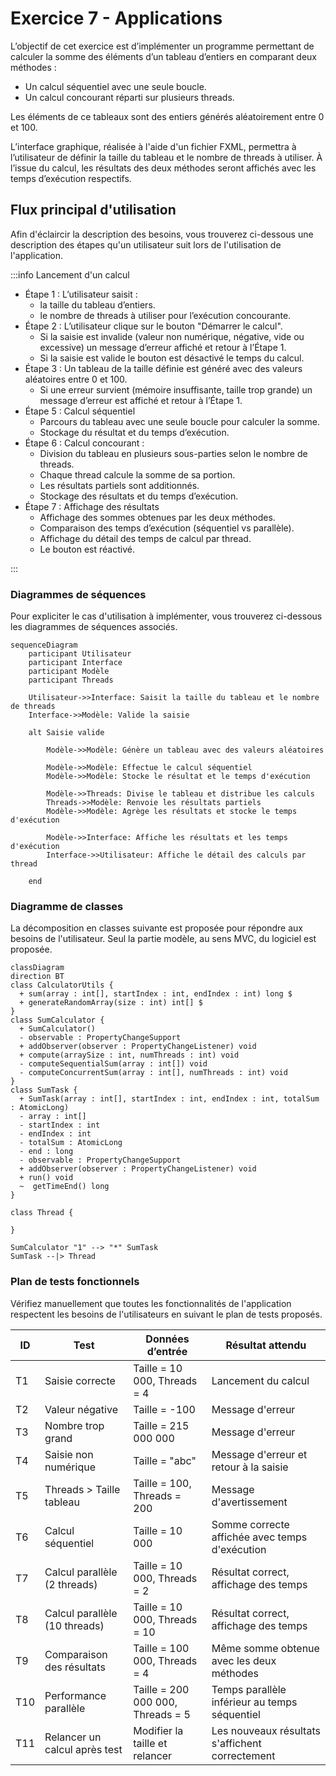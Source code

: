 # Exercice 7 - Applications

L’objectif de cet exercice est d’implémenter un programme 
permettant de calculer la somme des éléments d’un tableau 
d’entiers en comparant deux méthodes :

- Un calcul séquentiel avec une seule boucle.
- Un calcul concourant réparti sur plusieurs threads.

Les éléments de ce tableaux sont des entiers générés aléatoirement entre 0 et 100.

L’interface graphique, réalisée à l'aide d'un fichier FXML, permettra à l’utilisateur de définir 
la taille du tableau et le nombre de threads à utiliser. 
À l’issue du calcul, les résultats des deux méthodes seront 
affichés avec les temps d’exécution respectifs.

## Flux principal d'utilisation

Afin d'éclaircir la description des besoins, vous trouverez ci-dessous
une description des étapes qu'un utilisateur suit lors de l'utilisation de 
l'application.

:::info Lancement d'un calcul

- Étape 1 : L’utilisateur saisit :
    - la taille du tableau d’entiers.
    - le nombre de threads à utiliser pour l’exécution concourante.
- Étape 2 : L’utilisateur clique sur le bouton "Démarrer le calcul".
    - Si la saisie est invalide (valeur non numérique, négative, vide ou excessive) un message d’erreur affiché et retour à l’Étape 1.
    - Si la saisie est valide le bouton est désactivé le temps du calcul.
- Étape 3 : Un tableau de la taille définie est généré avec des valeurs aléatoires entre 0 et 100.
	- Si une erreur survient (mémoire insuffisante, taille trop grande) un message d’erreur est affiché et retour à l’Étape 1.
- Étape 5 : Calcul séquentiel
    - Parcours du tableau avec une seule boucle pour calculer la somme.
    - Stockage du résultat et du temps d’exécution.
- Étape 6 : Calcul concourant : 
    - Division du tableau en plusieurs sous-parties selon le nombre de threads.
    - Chaque thread calcule la somme de sa portion.
    - Les résultats partiels sont additionnés.
    - Stockage des résultats et du temps d’exécution.
- Étape 7 : Affichage des résultats
    - Affichage des sommes obtenues par les deux méthodes.
    - Comparaison des temps d’exécution (séquentiel vs parallèle).
    - Affichage du détail des temps de calcul par thread.
    - Le bouton est réactivé.

:::

### Diagrammes de séquences

Pour expliciter le cas d'utilisation à implémenter,
vous trouverez ci-dessous les diagrammes de séquences associés.

```mermaid
sequenceDiagram
    participant Utilisateur
    participant Interface
    participant Modèle
    participant Threads
    
    Utilisateur->>Interface: Saisit la taille du tableau et le nombre de threads
    Interface->>Modèle: Valide la saisie
    
    alt Saisie valide
    
        Modèle->>Modèle: Génère un tableau avec des valeurs aléatoires
        
        Modèle->>Modèle: Effectue le calcul séquentiel
        Modèle->>Modèle: Stocke le résultat et le temps d'exécution
        
        Modèle->>Threads: Divise le tableau et distribue les calculs
        Threads->>Modèle: Renvoie les résultats partiels
        Modèle->>Modèle: Agrège les résultats et stocke le temps d'exécution
        
        Modèle->>Interface: Affiche les résultats et les temps d'exécution
        Interface->>Utilisateur: Affiche le détail des calculs par thread

    end
```

### Diagramme de classes

La décomposition en classes suivante est proposée pour
répondre aux besoins de l'utilisateur. Seul la partie modèle, au sens MVC, du logiciel est proposée.

```mermaid
classDiagram
direction BT
class CalculatorUtils { 
  + sum(array : int[], startIndex : int, endIndex : int) long $
  + generateRandomArray(size : int) int[] $
}
class SumCalculator {
  + SumCalculator() 
  - observable : PropertyChangeSupport
  + addObserver(observer : PropertyChangeListener) void
  + compute(arraySize : int, numThreads : int) void
  - computeSequentialSum(array : int[]) void
  - computeConcurrentSum(array : int[], numThreads : int) void
}
class SumTask {
  + SumTask(array : int[], startIndex : int, endIndex : int, totalSum : AtomicLong) 
  - array : int[]
  - startIndex : int 
  - endIndex : int 
  - totalSum : AtomicLong 
  - end : long 
  - observable : PropertyChangeSupport
  + addObserver(observer : PropertyChangeListener) void
  + run() void
  ~  getTimeEnd() long
}

class Thread {
    
}

SumCalculator "1" --> "*" SumTask
SumTask --|> Thread
```

### Plan de tests fonctionnels

Vérifiez manuellement que toutes les fonctionnalités de l'application respectent les besoins de l'utilisateurs en suivant le plan de tests proposés.  

| ID   | Test                          | Données d’entrée | Résultat attendu                           |
|------|--------------------------------|-----------------|--------------------------------------------|
| T1 | Saisie correcte | Taille = 10 000, Threads = 4 | Lancement du calcul |
| T2 | Valeur négative | Taille = -100 | Message d'erreur |
| T3 | Nombre trop grand | Taille = 215 000 000 | Message d'erreur |
| T4 | Saisie non numérique | Taille = "abc" | Message d'erreur et retour à la saisie |
| T5 | Threads > Taille tableau | Taille = 100, Threads = 200 | Message d'avertissement |
| T6 | Calcul séquentiel | Taille = 10 000 | Somme correcte affichée avec temps d'exécution |
| T7 | Calcul parallèle (2 threads) | Taille = 10 000, Threads = 2 | Résultat correct, affichage des temps |
| T8 | Calcul parallèle (10 threads) | Taille = 10 000, Threads = 10 | Résultat correct, affichage des temps |
| T9 | Comparaison des résultats | Taille = 100 000, Threads = 4 | Même somme obtenue avec les deux méthodes |
| T10 | Performance parallèle | Taille = 200 000 000, Threads = 5 | Temps parallèle inférieur au temps séquentiel |
| T11 | Relancer un calcul après test | Modifier la taille et relancer | Les nouveaux résultats s'affichent correctement |
